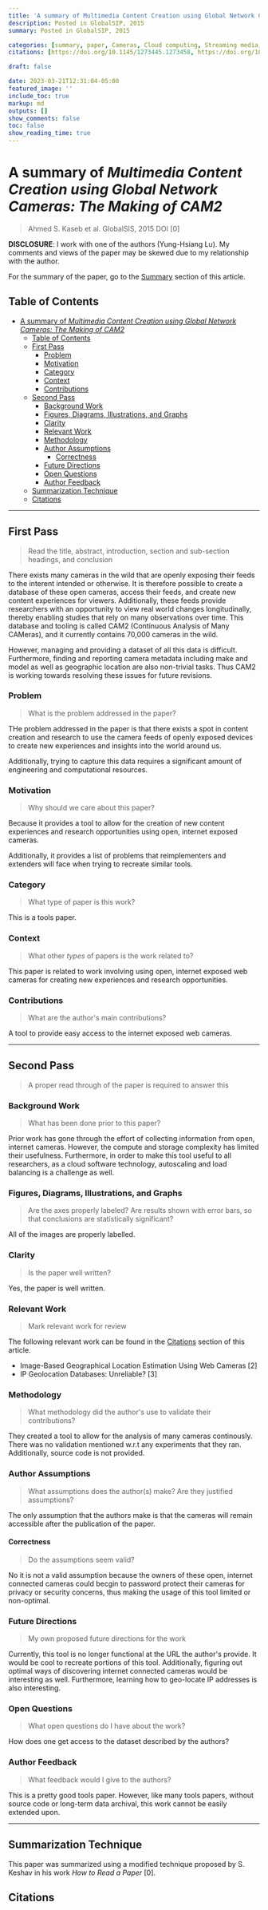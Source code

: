 ```yaml
---
title: 'A summary of Multimedia Content Creation using Global Network Cameras: The Making of CAM2 by Ahmed S. Kaseb et al.'
description: Posted in GlobalSIP, 2015
summary: Posted in GlobalSIP, 2015

categories: [summary, paper, Cameras, Cloud computing, Streaming media, Multimedia communication, Mobile communication, Navigation]
citations: [https://doi.org/10.1145/1273445.1273458, https://doi.org/10.1109/GlobalSIP.2015.7416927, https://doi.org/10.1109/SSIAI.2014.6806032, https://doi.org/10.1145/1971162.1971171]

draft: false

date: 2023-03-21T12:31:04-05:00
featured_image: ''
include_toc: true
markup: md
outputs: []
show_comments: false
toc: false
show_reading_time: true
---
```


# A summary of *Multimedia Content Creation using Global Network Cameras: The Making of CAM2*

> Ahmed S. Kaseb et al. GlobalSIS, 2015 DOI [0]

**DISCLOSURE**: I work with one of the authors (Yung-Hsiang Lu). My comments and
views of the paper may be skewed due to my relationship with the author.

For the summary of the paper, go to the [Summary](#summary) section of this
article.

## Table of Contents

- [A summary of *Multimedia Content Creation using Global Network Cameras: The Making of CAM2*](#a-summary-of-multimedia-content-creation-using-global-network-cameras-the-making-of-cam2)
  - [Table of Contents](#table-of-contents)
  - [First Pass](#first-pass)
    - [Problem](#problem)
    - [Motivation](#motivation)
    - [Category](#category)
    - [Context](#context)
    - [Contributions](#contributions)
  - [Second Pass](#second-pass)
    - [Background Work](#background-work)
    - [Figures, Diagrams, Illustrations, and Graphs](#figures-diagrams-illustrations-and-graphs)
    - [Clarity](#clarity)
    - [Relevant Work](#relevant-work)
    - [Methodology](#methodology)
    - [Author Assumptions](#author-assumptions)
      - [Correctness](#correctness)
    - [Future Directions](#future-directions)
    - [Open Questions](#open-questions)
    - [Author Feedback](#author-feedback)
  - [Summarization Technique](#summarization-technique)
  - [Citations](#citations)

______________________________________________________________________

## First Pass

> Read the title, abstract, introduction, section and sub-section headings, and
> conclusion

There exists many cameras in the wild that are openly exposing their feeds to
the interent intended or otherwise. It is therefore possible to create a
database of these open cameras, access their feeds, and create new content
experiences for viewers. Additionally, these feeds provide researchers with an
opportunity to view real world changes longitudinally, thereby enabling studies
that rely on many observations over time. This database and tooling is called
CAM2 (Continuous Analysis of Many CAMeras), and it currently contains 70,000
cameras in the wild.

However, managing and providing a dataset of all this data is difficult.
Furthermore, finding and reporting camera metadata including make and model as
well as geographic location are also non-trivial tasks. Thus CAM2 is working
towards resolving these issues for future revisions.

### Problem

> What is the problem addressed in the paper?

THe problem addressed in the paper is that there exists a spot in content
creation and research to use the camera feeds of openly exposed devices to
create new experiences and insights into the world around us.

Additionally, trying to capture this data requires a significant amount of
engineering and computational resources.

### Motivation

> Why should we care about this paper?

Because it provides a tool to allow for the creation of new content experiences
and research opportunities using open, internet exposed cameras.

Additionally, it provides a list of problems that reimplementers and extenders
will face when trying to recreate similar tools.

### Category

> What type of paper is this work?

This is a tools paper.

### Context

> What other *types* of papers is the work related to?

This paper is related to work involving using open, internet exposed web cameras
for creating new experiences and research opportunities.

### Contributions

> What are the author's main contributions?

A tool to provide easy access to the internet exposed web cameras.

______________________________________________________________________

## Second Pass

> A proper read through of the paper is required to answer this

### Background Work

> What has been done prior to this paper?

Prior work has gone through the effort of collecting information from open,
internet cameras. However, the compute and storage complexity has limited their
usefulness. Furthermore, in order to make this tool useful to all researchers,
as a cloud software technology, autoscaling and load balancing is a challenge as
well.

### Figures, Diagrams, Illustrations, and Graphs

> Are the axes properly labeled? Are results shown with error bars, so that
> conclusions are statistically significant?

All of the images are properly labelled.

### Clarity

> Is the paper well written?

Yes, the paper is well written.

### Relevant Work

> Mark relevant work for review

The following relevant work can be found in the [Citations](#citations) section
of this article.

- Image-Based Geographical Location Estimation Using Web Cameras [2]
- IP Geolocation Databases: Unreliable? [3]

### Methodology

> What methodology did the author's use to validate their contributions?

They created a tool to allow for the analysis of many cameras continously. There
was no validation mentioned w.r.t any experiments that they ran. Additionally,
source code is not provided.

### Author Assumptions

> What assumptions does the author(s) make? Are they justified assumptions?

The only assumption that the authors make is that the cameras will remain
accessible after the publication of the paper.

#### Correctness

> Do the assumptions seem valid?

No it is not a valid assumption because the owners of these open, internet
connected cameras could becgin to password protect their cameras for privacy or
security concerns, thus making the usage of this tool limited or non-optimal.

### Future Directions

> My own proposed future directions for the work

Currently, this tool is no longer functional at the URL the author's provide. It
would be cool to recreate portions of this tool. Additionally, figuring out
optimal ways of discovering internet connected cameras would be interesting as
well. Furthermore, learning how to geo-locate IP addresses is also interesting.

### Open Questions

> What open questions do I have about the work?

How does one get access to the dataset described by the authors?

### Author Feedback

> What feedback would I give to the authors?

This is a pretty good tools paper. However, like many tools papers, without
source code or long-term data archival, this work cannot be easily extended
upon.

______________________________________________________________________

## Summarization Technique

This paper was summarized using a modified technique proposed by S. Keshav in
his work *How to Read a Paper* [0].

## Citations
